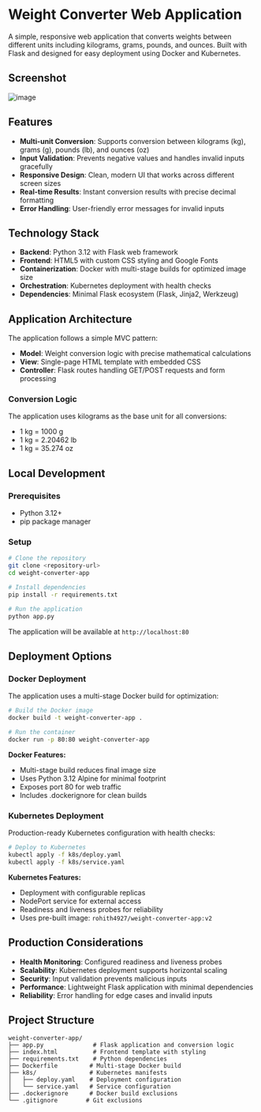 # Weight Converter Web Application

A simple, responsive web application that converts weights between different units including kilograms, grams, pounds, and ounces. Built with Flask and designed for easy deployment using Docker and Kubernetes.

## Screenshot

![image](https://github.com/user-attachments/assets/d71a7109-f034-4d0c-8936-3a698323e94b)

## Features

- **Multi-unit Conversion**: Supports conversion between kilograms (kg), grams (g), pounds (lb), and ounces (oz)
- **Input Validation**: Prevents negative values and handles invalid inputs gracefully
- **Responsive Design**: Clean, modern UI that works across different screen sizes
- **Real-time Results**: Instant conversion results with precise decimal formatting
- **Error Handling**: User-friendly error messages for invalid inputs

## Technology Stack

- **Backend**: Python 3.12 with Flask web framework
- **Frontend**: HTML5 with custom CSS styling and Google Fonts
- **Containerization**: Docker with multi-stage builds for optimized image size
- **Orchestration**: Kubernetes deployment with health checks
- **Dependencies**: Minimal Flask ecosystem (Flask, Jinja2, Werkzeug)

## Application Architecture

The application follows a simple MVC pattern:
- **Model**: Weight conversion logic with precise mathematical calculations
- **View**: Single-page HTML template with embedded CSS
- **Controller**: Flask routes handling GET/POST requests and form processing

### Conversion Logic
The application uses kilograms as the base unit for all conversions:
- 1 kg = 1000 g
- 1 kg = 2.20462 lb  
- 1 kg = 35.274 oz

## Local Development

### Prerequisites
- Python 3.12+
- pip package manager

### Setup
```bash
# Clone the repository
git clone <repository-url>
cd weight-converter-app

# Install dependencies
pip install -r requirements.txt

# Run the application
python app.py
```

The application will be available at `http://localhost:80`

## Deployment Options

### Docker Deployment

The application uses a multi-stage Docker build for optimization:

```bash
# Build the Docker image
docker build -t weight-converter-app .

# Run the container
docker run -p 80:80 weight-converter-app
```

**Docker Features:**
- Multi-stage build reduces final image size
- Uses Python 3.12 Alpine for minimal footprint
- Exposes port 80 for web traffic
- Includes .dockerignore for clean builds

### Kubernetes Deployment

Production-ready Kubernetes configuration with health checks:

```bash
# Deploy to Kubernetes
kubectl apply -f k8s/deploy.yaml
kubectl apply -f k8s/service.yaml
```

**Kubernetes Features:**
- Deployment with configurable replicas
- NodePort service for external access
- Readiness and liveness probes for reliability
- Uses pre-built image: `rohith4927/weight-converter-app:v2`

## Production Considerations

- **Health Monitoring**: Configured readiness and liveness probes
- **Scalability**: Kubernetes deployment supports horizontal scaling
- **Security**: Input validation prevents malicious inputs
- **Performance**: Lightweight Flask application with minimal dependencies
- **Reliability**: Error handling for edge cases and invalid inputs

## Project Structure

```
weight-converter-app/
├── app.py              # Flask application and conversion logic
├── index.html          # Frontend template with styling
├── requirements.txt    # Python dependencies
├── Dockerfile         # Multi-stage Docker build
├── k8s/               # Kubernetes manifests
│   ├── deploy.yaml    # Deployment configuration
│   └── service.yaml   # Service configuration
├── .dockerignore      # Docker build exclusions
└── .gitignore        # Git exclusions
```

